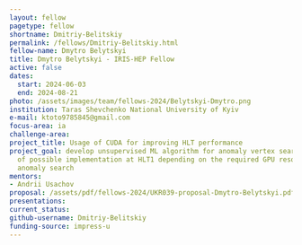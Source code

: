 ```yaml
---
layout: fellow
pagetype: fellow
shortname: Dmitriy-Belitskiy
permalink: /fellows/Dmitriy-Belitskiy.html
fellow-name: Dmytro Belytskyi
title: Dmytro Belytskyi - IRIS-HEP Fellow
active: false
dates:
  start: 2024-06-03
  end: 2024-08-21
photo: /assets/images/team/fellows-2024/Belytskyi-Dmytro.png
institution: Taras Shevchenko National University of Kyiv
e-mail: ktoto9785845@gmail.com
focus-area: ia
challenge-area:
project_title: Usage of CUDA for improving HLT performance
project_goal: develop unsupervised ML algorithm for anomaly vertex search in the view
  of possible implementation at HLT1 depending on the required GPU resources for such
  anomaly search
mentors:
- Andrii Usachov
proposal: /assets/pdf/fellows-2024/UKR039-proposal-Dmytro-Belytskyi.pdf
presentations:
current_status:
github-username: Dmitriy-Belitskiy
funding-source: impress-u
---
```

